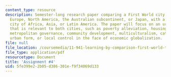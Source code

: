 ```yaml
---
content_type: resource
description: Semester-long research paper comparing a First World city from western
  Europe, North America, the Australian subcontinent, or Japan, with a Third World
  city of Africa, Asia, or Latin America. The paper will focus on an urban-scale issue
  that is relevant to both cities, such as poverty alleviation, housing provision,
  metropolitan governance, community development, multiculturalism, catalytic projects,
  urban form, or local control in the face of economic globalization.
file: null
file_location: /coursemedia/11-941-learning-by-comparison-first-world-third-world-cities-fall-2008/5fe399e22b05d386301ef9f34069d133_MIT11_941f08_assn04.pdf
file_type: application/pdf
resourcetype: Document
title: 'Assignment #4'
uid: 5fe399e2-2b05-d386-301e-f9f34069d133
---
```

